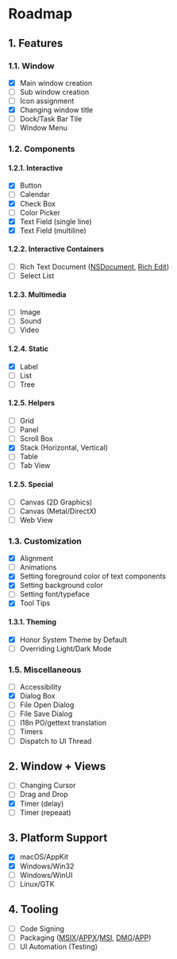# Roadmap
## 1. Features
### 1.1. Window
- [x] Main window creation
- [ ] Sub window creation
- [ ] Icon assignment
- [x] Changing window title
- [ ] Dock/Task Bar Tile
- [ ] Window Menu

### 1.2. Components
#### 1.2.1. Interactive
- [x] Button
- [ ] Calendar
- [x] Check Box
- [ ] Color Picker
- [x] Text Field (single line)
- [x] Text Field (multiline)

#### 1.2.2. Interactive Containers
- [ ] Rich Text Document ([NSDocument](https://developer.apple.com/documentation/appkit/documents_data_and_pasteboard/developing_a_document-based_app?language=objc), [Rich Edit](https://learn.microsoft.com/en-us/windows/win32/controls/rich-edit-controls))
- [ ] Select List

#### 1.2.3. Multimedia
- [ ] Image
- [ ] Sound
- [ ] Video

#### 1.2.4. Static
- [x] Label
- [ ] List
- [ ] Tree

#### 1.2.5. Helpers
- [ ] Grid
- [ ] Panel
- [ ] Scroll Box
- [x] Stack (Horizontal, Vertical)
- [ ] Table
- [ ] Tab View

#### 1.2.5. Special
- [ ] Canvas (2D Graphics)
- [ ] Canvas (Metal/DirectX)
- [ ] Web View

### 1.3. Customization
- [x] Alignment
- [ ] Animations
- [x] Setting foreground color of text components
- [x] Setting background color
- [ ] Setting font/typeface
- [x] Tool Tips

#### 1.3.1. Theming
- [x] Honor System Theme by Default
- [ ] Overriding Light/Dark Mode

### 1.5. Miscellaneous
- [ ] Accessibility
- [x] Dialog Box
- [ ] File Open Dialog
- [ ] File Save Dialog
- [ ] I18n PO/gettext translation
- [ ] Timers
- [ ] Dispatch to UI Thread

## 2. Window + Views
- [ ] Changing Cursor
- [ ] Drag and Drop
- [x] Timer (delay)
- [ ] Timer (repeaat)

## 3. Platform Support
- [x] macOS/AppKit
- [x] Windows/Win32
- [ ] Windows/WinUI
- [ ] Linux/GTK

## 4. Tooling
- [ ] Code Signing
- [ ] Packaging ([MSIX](https://learn.microsoft.com/en-us/windows/msix/)/[APPX](https://learn.microsoft.com/en-us/windows/win32/appxpkg/appx-portal)/[MSI](https://learn.microsoft.com/en-us/windows/win32/msi/windows-installer-portal), [DMG](https://en.wikipedia.org/wiki/Apple_Disk_Image)/[APP](https://developer.apple.com/library/archive/documentation/CoreFoundation/Conceptual/CFBundles/Introduction/Introduction.html))
- [ ] UI Automation (Testing)
